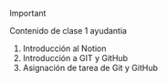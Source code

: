> [!IMPORTANT]
> Contenido de clase 1 ayudantia

1. Introducción al Notion
2. Introducción a GIT y GitHub
3. Asignación de tarea de Git y GitHub
